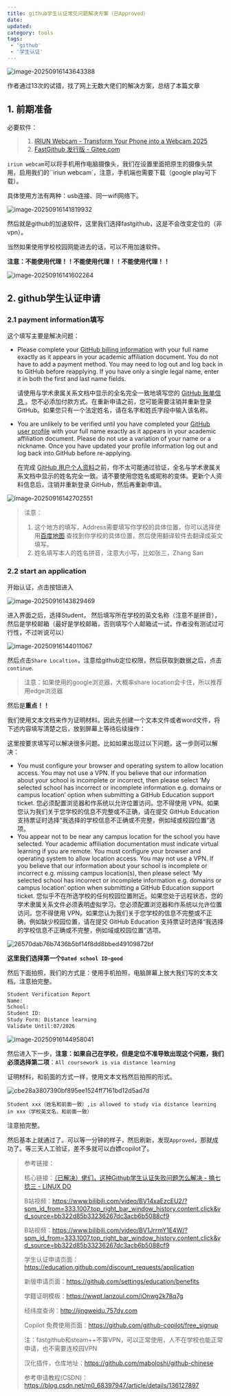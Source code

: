 ```yaml
---
title: github学生认证常见问题解决方案（已Approved）
date:
updated:
category: tools
tags:
 - 'github'
 - '学生认证'
---
```


![image-20250916143643388](https://raw.githubusercontent.com/zhaojianjun2004/picGo/master/img/image-20250916143643388.png)

作者通过13次的试错，找了网上无数大佬们的解决方案，总结了本篇文章

## 1. 前期准备

必要软件：

> 1. [IRIUN Webcam - Transform Your Phone into a Webcam 2025](https://iriun.net/#download)
> 2. [FastGithub 发行版 - Gitee.com](https://gitee.com/XingYuan55/FastGithub/releases)

`iriun webcam`可以将手机用作电脑摄像头，我们在设置里面把原生的摄像头禁用，启用我们的``iriun webcam`，注意，手机端也需要下载（google play可下载）。

具体使用方法有两种：usb连接、同一wifi网络下。

![image-20250916141819932](https://raw.githubusercontent.com/zhaojianjun2004/picGo/master/img/image-20250916141819932.png)

然后就是github的加速软件，这里我们选择fastgithub，这是不会改变定位的（非vpn）。

当然如果使用学校校园网能进去的话，可以不用加速软件。

**注意：不能使用代理！！不能使用代理！！不能使用代理！！**

![image-20250916141602264](https://raw.githubusercontent.com/zhaojianjun2004/picGo/master/img/image-20250916141602264.png)

## 2. github学生认证申请

### 2.1 payment information填写

这个填写主要是解决问题：

- Please complete your [GitHub billing information](https://github.com/settings/billing/payment_information) with your full name exactly as it appears in your academic affiliation document. You do not have to add a payment method. You may need to log out and log back in to GitHub before reapplying. If you have only a single legal name, enter it in both the first and last name fields.

  请使用与学术隶属关系文档中显示的全名完全一致地填写您的 [GitHub 账单信息 ](https://github.com/settings/billing/payment_information)。您不必添加付款方式。在重新申请之前，您可能需要注销并重新登录 GitHub。如果您只有一个法定姓名，请在名字和姓氏字段中输入该名称。

- You are unlikely to be verified until you have completed your [GitHub user profile](https://docs.github.com/en/account-and-profile/setting-up-and-managing-your-github-profile/customizing-your-profile/personalizing-your-profile) with your full name exactly as it appears in your academic affiliation document. Please do not use a variation of your name or a nickname. Once you have updated your profile information log out and log back into GitHub before re-applying.

  在完成 [GitHub 用户个人资料](https://docs.github.com/en/account-and-profile/setting-up-and-managing-your-github-profile/customizing-your-profile/personalizing-your-profile)之前，你不太可能通过验证，全名与学术隶属关系文档中显示的姓名完全一致。请不要使用您姓名或昵称的变体。更新个人资料信息后，注销并重新登录 GitHub，然后再重新申请。

![image-20250916142702551](https://raw.githubusercontent.com/zhaojianjun2004/picGo/master/img/image-20250916142702551.png)

> 注意：
>
> 1. 这个地方的填写，Address需要填写你学校的具体位置，你可以选择使用[百度地图](https://map.baidu.com) 查找到你学校的具体位置，然后使用翻译软件去翻译成英文填写。
> 2. 姓名填写本人的姓名拼音，注意大小写，比如张三，Zhang San

### 2.2 start an application

开始认证，点击按钮进入

![image-20250916143829469](https://raw.githubusercontent.com/zhaojianjun2004/picGo/master/img/image-20250916143829469.png)

进入界面之后，选择Student， 然后填写所在学校的英文名称（注意不是拼音），然后是学校邮箱（最好是学校邮箱，否则填写个人邮箱试一试，作者没有测试过可行性，不过听说可以）

![image-20250916144011067](https://raw.githubusercontent.com/zhaojianjun2004/picGo/master/img/image-20250916144011067.png)

然后点击`Share Localtion`，注意给github定位权限，然后获取到数据之后，点击`continue`.

> 注意：如果使用的google浏览器，大概率share location会卡住，所以推荐用edge浏览器



然后是**重点！！**

我们使用文本文档来作为证明材料。因此先创建一个文本文件或者word文件，将下述内容填写清楚之后，放到屏幕上等待后续操作：

这里按要求填写可以解决很多问题。比如如果出现过以下问题，这一步则可以解决：

- You must configure your browser and operating system to allow location access. You may not use a VPN. If you believe that our information about your school is incomplete or incorrect, then please select ‘My selected school has incorrect or incomplete information e.g. domains or campus location’ option when submitting a GitHub Education support ticket.
  您必须配置浏览器和作系统以允许位置访问。您不得使用 VPN。如果您认为我们关于您学校的信息不完整或不正确，请在提交 GitHub Education 支持票证时选择“我选择的学校信息不正确或不完整，例如域或校园位置”选项。
- You appear not to be near any campus location for the school you have selected. Your academic affiliation documentation must indicate virtual learning if you are remote. You must configure your browser and operating system to allow location access. You may not use a VPN. If you believe that our information about your school is incomplete or incorrect e.g. missing campus location(s), then please select ‘My selected school has incorrect or incomplete information e.g. domains or campus location’ option when submitting a GitHub Education support ticket.
  您似乎不在所选学校的任何校园位置附近。如果您处于远程状态，您的学术隶属关系文件必须表明虚拟学习。您必须配置浏览器和作系统以允许位置访问。您不得使用 VPN。如果您认为我们关于您学校的信息不完整或不正确，例如缺少校园位置，请在提交 GitHub Education 支持票证时选择“我选择的学校信息不正确或不完整，例如域或校园位置”选项。

![26570dab76b7436b5bf14f8dd8bbed49109872bf](https://raw.githubusercontent.com/zhaojianjun2004/picGo/master/img/26570dab76b7436b5bf14f8dd8bbed49109872bf.webp)

**这里我们选择第一个`Dated school ID-good`**

然后下面拍照，我们的方式是：使用手机拍照，电脑屏幕上放大我们写的文本文档。注意拍完整。

```txt
Student Verification Report
Name:                       
School:                    
Student ID:                
Study Form: Distance learning
Validate Until:07/2026
```

![image-20250916144958041](https://raw.githubusercontent.com/zhaojianjun2004/picGo/master/img/image-20250916144958041.png)



然后进入下一步，**注意：如果自己在学校，但是定位不准导致出现这个问题，我们必须选择第二项**：`All coursework is via distance learning`

证明材料，和前面的方式一样，使用文本文档然后拍照的形式。

![cbe28a3807390bf895ee1524ff7161bd12d5ad7d](https://raw.githubusercontent.com/zhaojianjun2004/picGo/master/img/cbe28a3807390bf895ee1524ff7161bd12d5ad7d.webp)

```
Student xxx（姓名和前面一致）,is allowed to study via distance learning in xxx（学校英文名，和前面一致）
```

注意拍完整。

然后基本上就通过了。可以等一分钟的样子，然后刷新，发现`Approved`，那就成功了。等三天人工验证，差不多就可以白嫖copilot了。



> 参考链接：
>
> 核心链接：[（已解决）佬们，这种Github学生认证失败问题怎么解决 - 搞七捻三 - LINUX DO](https://linux.do/t/topic/914368)
>
> B站视频：https://www.bilibili.com/video/BV14xaEzcEU2/?spm_id_from=333.1007.top_right_bar_window_history.content.click&vd_source=bb322d85b33236267dc3acb6b5088cf9
>
> B站视频：https://www.bilibili.com/video/BV1JrrmY1E4W/?spm_id_from=333.1007.top_right_bar_window_history.content.click&vd_source=bb322d85b33236267dc3acb6b5088cf9
>
> 学生认证申请页面：https://education.github.com/discount_requests/application 
>
> 新版申请页面：https://github.com/settings/education/benefits 
>
> 学籍证明模板：https://wwpt.lanzoul.com/iOnwg2k78q7g 
>
> 经纬度查询：http://jingweidu.757dy.com 
>
> Copilot 免费使用页面：https://github.com/github-copilot/free_signup 
>
> 注：fastgithub和steam++不算VPN，可以正常使用，人不在学校也能正常申请，也不需要连校园VPN 
>
> 汉化插件，仓库地址：https://github.com/maboloshi/github-chinese 
>
> 参考申请教程(CSDN)：https://blog.csdn.net/m0_68397947/article/details/136127897

